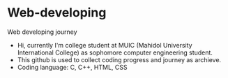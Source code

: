 # Web-developing
Web developing journey
- Hi, currently I'm college student at MUIC (Mahidol University International College) as sophomore computer engineering student.
- This github is used to collect coding progress and journey as archieve.
- Coding language: C, C++, HTML, CSS
